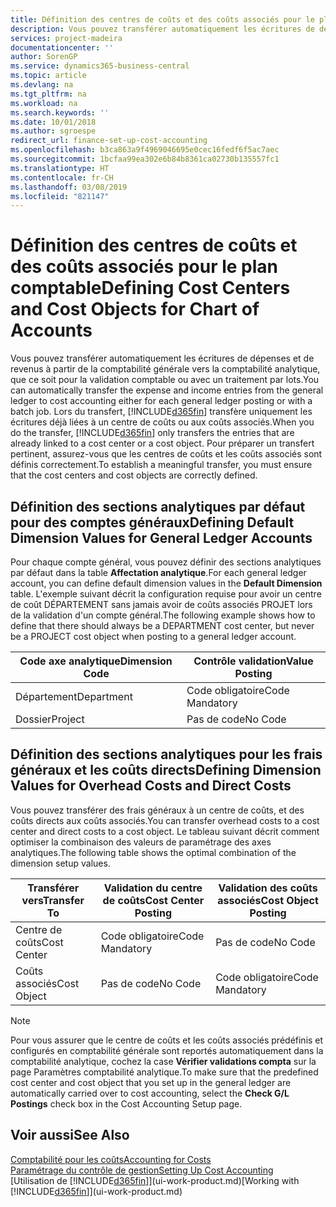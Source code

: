```yaml
---
title: Définition des centres de coûts et des coûts associés pour le plan comptable | Microsoft Docs
description: Vous pouvez transférer automatiquement les écritures de dépenses et de revenus à partir de la comptabilité générale vers la comptabilité analytique, que ce soit pour la validation comptable ou avec un traitement par lots. Lors du transfert, le système transfère uniquement les écritures déjà liées à un centre de coûts ou aux coûts associés. Pour préparer un transfert pertinent, assurez-vous que les centres de coûts et les coûts associés sont définis correctement.
services: project-madeira
documentationcenter: ''
author: SorenGP
ms.service: dynamics365-business-central
ms.topic: article
ms.devlang: na
ms.tgt_pltfrm: na
ms.workload: na
ms.search.keywords: ''
ms.date: 10/01/2018
ms.author: sgroespe
redirect_url: finance-set-up-cost-accounting
ms.openlocfilehash: b3ca863a9f4969046695e0cec16fedf6f5ac7aec
ms.sourcegitcommit: 1bcfaa99ea302e6b84b8361ca02730b135557fc1
ms.translationtype: HT
ms.contentlocale: fr-CH
ms.lasthandoff: 03/08/2019
ms.locfileid: "821147"
---
```

# <a name="defining-cost-centers-and-cost-objects-for-chart-of-accounts"></a><span data-ttu-id="87fce-105">Définition des centres de coûts et des coûts associés pour le plan comptable</span><span class="sxs-lookup"><span data-stu-id="87fce-105">Defining Cost Centers and Cost Objects for Chart of Accounts</span></span>
<span data-ttu-id="87fce-106">Vous pouvez transférer automatiquement les écritures de dépenses et de revenus à partir de la comptabilité générale vers la comptabilité analytique, que ce soit pour la validation comptable ou avec un traitement par lots.</span><span class="sxs-lookup"><span data-stu-id="87fce-106">You can automatically transfer the expense and income entries from the general ledger to cost accounting either for each general ledger posting or with a batch job.</span></span> <span data-ttu-id="87fce-107">Lors du transfert, [!INCLUDE[d365fin](includes/d365fin_md.md)] transfère uniquement les écritures déjà liées à un centre de coûts ou aux coûts associés.</span><span class="sxs-lookup"><span data-stu-id="87fce-107">When you do the transfer, [!INCLUDE[d365fin](includes/d365fin_md.md)] only transfers the entries that are already linked to a cost center or a cost object.</span></span> <span data-ttu-id="87fce-108">Pour préparer un transfert pertinent, assurez-vous que les centres de coûts et les coûts associés sont définis correctement.</span><span class="sxs-lookup"><span data-stu-id="87fce-108">To establish a meaningful transfer, you must ensure that the cost centers and cost objects are correctly defined.</span></span>  

## <a name="defining-default-dimension-values-for-general-ledger-accounts"></a><span data-ttu-id="87fce-109">Définition des sections analytiques par défaut pour des comptes généraux</span><span class="sxs-lookup"><span data-stu-id="87fce-109">Defining Default Dimension Values for General Ledger Accounts</span></span>  
<span data-ttu-id="87fce-110">Pour chaque compte général, vous pouvez définir des sections analytiques par défaut dans la table **Affectation analytique**.</span><span class="sxs-lookup"><span data-stu-id="87fce-110">For each general ledger account, you can define default dimension values in the **Default Dimension** table.</span></span> <span data-ttu-id="87fce-111">L'exemple suivant décrit la configuration requise pour avoir un centre de coût DÉPARTEMENT sans jamais avoir de coûts associés PROJET lors de la validation d'un compte général.</span><span class="sxs-lookup"><span data-stu-id="87fce-111">The following example shows how to define that there should always be a DEPARTMENT cost center, but never be a PROJECT cost object when posting to a general ledger account.</span></span>  

|<span data-ttu-id="87fce-112">**Code axe analytique**</span><span class="sxs-lookup"><span data-stu-id="87fce-112">**Dimension Code**</span></span>|<span data-ttu-id="87fce-113">**Contrôle validation**</span><span class="sxs-lookup"><span data-stu-id="87fce-113">**Value Posting**</span></span>|  
|------------------------------------------|-----------------------------------------|  
|<span data-ttu-id="87fce-114">Département</span><span class="sxs-lookup"><span data-stu-id="87fce-114">Department</span></span>|<span data-ttu-id="87fce-115">Code obligatoire</span><span class="sxs-lookup"><span data-stu-id="87fce-115">Code Mandatory</span></span>|  
|<span data-ttu-id="87fce-116">Dossier</span><span class="sxs-lookup"><span data-stu-id="87fce-116">Project</span></span>|<span data-ttu-id="87fce-117">Pas de code</span><span class="sxs-lookup"><span data-stu-id="87fce-117">No Code</span></span>|  

## <a name="defining-dimension-values-for-overhead-costs-and-direct-costs"></a><span data-ttu-id="87fce-118">Définition des sections analytiques pour les frais généraux et les coûts directs</span><span class="sxs-lookup"><span data-stu-id="87fce-118">Defining Dimension Values for Overhead Costs and Direct Costs</span></span>  
 <span data-ttu-id="87fce-119">Vous pouvez transférer des frais généraux à un centre de coûts, et des coûts directs aux coûts associés.</span><span class="sxs-lookup"><span data-stu-id="87fce-119">You can transfer overhead costs to a cost center and direct costs to a cost object.</span></span> <span data-ttu-id="87fce-120">Le tableau suivant décrit comment optimiser la combinaison des valeurs de paramétrage des axes analytiques.</span><span class="sxs-lookup"><span data-stu-id="87fce-120">The following table shows the optimal combination of the dimension setup values.</span></span>  

|<span data-ttu-id="87fce-121">Transférer vers</span><span class="sxs-lookup"><span data-stu-id="87fce-121">Transfer To</span></span>|<span data-ttu-id="87fce-122">Validation du centre de coûts</span><span class="sxs-lookup"><span data-stu-id="87fce-122">Cost Center Posting</span></span>|<span data-ttu-id="87fce-123">Validation des coûts associés</span><span class="sxs-lookup"><span data-stu-id="87fce-123">Cost Object Posting</span></span>|  
|-----------------|-------------------------|-------------------------|  
|<span data-ttu-id="87fce-124">Centre de coûts</span><span class="sxs-lookup"><span data-stu-id="87fce-124">Cost Center</span></span>|<span data-ttu-id="87fce-125">Code obligatoire</span><span class="sxs-lookup"><span data-stu-id="87fce-125">Code Mandatory</span></span>|<span data-ttu-id="87fce-126">Pas de code</span><span class="sxs-lookup"><span data-stu-id="87fce-126">No Code</span></span>|  
|<span data-ttu-id="87fce-127">Coûts associés</span><span class="sxs-lookup"><span data-stu-id="87fce-127">Cost Object</span></span>|<span data-ttu-id="87fce-128">Pas de code</span><span class="sxs-lookup"><span data-stu-id="87fce-128">No Code</span></span>|<span data-ttu-id="87fce-129">Code obligatoire</span><span class="sxs-lookup"><span data-stu-id="87fce-129">Code Mandatory</span></span>|  

> [!NOTE]  
>  <span data-ttu-id="87fce-130">Pour vous assurer que le centre de coûts et les coûts associés prédéfinis et configurés en comptabilité générale sont reportés automatiquement dans la comptabilité analytique, cochez la case **Vérifier validations compta** sur la page Paramètres comptabilité analytique.</span><span class="sxs-lookup"><span data-stu-id="87fce-130">To make sure that the predefined cost center and cost object that you set up in the general ledger are automatically carried over to cost accounting, select the **Check G/L Postings** check box in the Cost Accounting Setup page.</span></span>  

## <a name="see-also"></a><span data-ttu-id="87fce-131">Voir aussi</span><span class="sxs-lookup"><span data-stu-id="87fce-131">See Also</span></span>  
[<span data-ttu-id="87fce-132">Comptabilité pour les coûts</span><span class="sxs-lookup"><span data-stu-id="87fce-132">Accounting for Costs</span></span>](finance-manage-cost-accounting.md)  
[<span data-ttu-id="87fce-133">Paramétrage du contrôle de gestion</span><span class="sxs-lookup"><span data-stu-id="87fce-133">Setting Up Cost Accounting</span></span>](finance-set-up-cost-accounting.md)  
<span data-ttu-id="87fce-134">[Utilisation de [!INCLUDE[d365fin](includes/d365fin_md.md)]](ui-work-product.md)</span><span class="sxs-lookup"><span data-stu-id="87fce-134">[Working with [!INCLUDE[d365fin](includes/d365fin_md.md)]](ui-work-product.md)</span></span>
